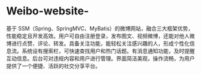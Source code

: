# Weibo-website-
基于 SSM（Spring、SpringMVC、MyBatis）的微博网站，融合三大框架优势，性能稳定且开发高效。用户可自由注册登录，发布图文、视频微博，还能对他人微博进行点赞、评论、转发。具备关注功能，能轻松关注感兴趣的人，形成个性化信息流。系统设有搜索栏，可快速查找用户和热门话题。有消息通知功能，及时提醒互动信息。后台可对违规内容和用户进行管理。界面简洁美观，操作流畅，为用户提供了一个便捷、活跃的社交分享平台。 
